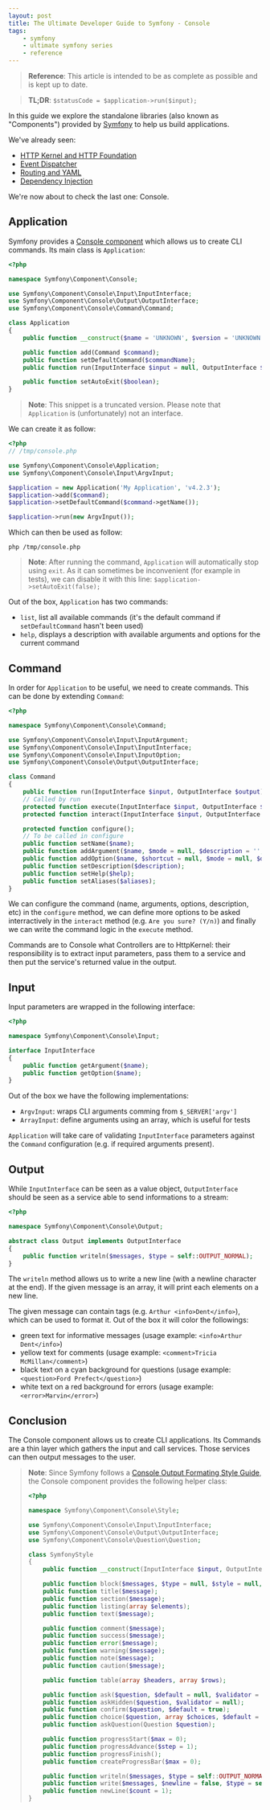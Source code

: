 ```yaml
---
layout: post
title: The Ultimate Developer Guide to Symfony - Console
tags:
    - symfony
    - ultimate symfony series
    - reference
---
```


> **Reference**: This article is intended to be as complete as possible and is
> kept up to date.

> **TL;DR**: `$statusCode = $application->run($input);`

In this guide we explore the standalone libraries (also known as "Components")
provided by [Symfony](http://symfony.com) to help us build applications.

We've already seen:

* [HTTP Kernel and HTTP Foundation](/2016/02/03/ultimate-symfony-http-kernel.html)
* [Event Dispatcher](/2016/02/10/ultimate-symfony-event-dispatcher.html)
* [Routing and YAML](/2016/02/17/ultimate-symfony-routing.html)
* [Dependency Injection](/2016/02/24/ultimate-symfony-dependency-injection.html)

We're now about to check the last one: Console.

## Application

Symfony provides a [Console component](http://symfony.com/doc/current/components/console/introduction.html)
which allows us to create CLI commands. Its main class is `Application`:

```php
<?php

namespace Symfony\Component\Console;

use Symfony\Component\Console\Input\InputInterface;
use Symfony\Component\Console\Output\OutputInterface;
use Symfony\Component\Console\Command\Command;

class Application
{
    public function __construct($name = 'UNKNOWN', $version = 'UNKNOWN');

    public function add(Command $command);
    public function setDefaultCommand($commandName);
    public function run(InputInterface $input = null, OutputInterface $output = null);

    public function setAutoExit($boolean);
}
```

> **Note**: This snippet is a truncated version. Please note that `Application`
> is (unfortunately) not an interface.

We can create it as follow:

```php
<?php
// /tmp/console.php

use Symfony\Component\Console\Application;
use Symfony\Component\Console\Input\ArgvInput;

$application = new Application('My Application', 'v4.2.3');
$application->add($command);
$application->setDefaultCommand($command->getName());

$application->run(new ArgvInput());
```

Which can then be used as follow:

```
php /tmp/console.php
```

> **Note**: After running the command, `Application` will automatically stop
> using `exit`.
> As it can sometimes be inconvenient (for example in tests), we can disable it
> with this line: `$application->setAutoExit(false);`

Out of the box, `Application` has two commands:

* `list`, list all available commands (it's the default command if `setDefaultCommand` hasn't been used)
* `help`, displays a description with available arguments and options for the current command

## Command

In order for `Application` to be useful, we need to create commands. This can be
done by extending `Command`:

```php
<?php

namespace Symfony\Component\Console\Command;

use Symfony\Component\Console\Input\InputArgument;
use Symfony\Component\Console\Input\InputInterface;
use Symfony\Component\Console\Input\InputOption;
use Symfony\Component\Console\Output\OutputInterface;

class Command
{
    public function run(InputInterface $input, OutputInterface $output);
    // Called by run
    protected function execute(InputInterface $input, OutputInterface $output);
    protected function interact(InputInterface $input, OutputInterface $output);

    protected function configure();
    // To be called in configure
    public function setName($name);
    public function addArgument($name, $mode = null, $description = '', $default = null);
    public function addOption($name, $shortcut = null, $mode = null, $description = '', $default = null);
    public function setDescription($description);
    public function setHelp($help);
    public function setAliases($aliases);
}
```

We can configure the command (name, arguments, options, description, etc) in the
`configure` method, we can define more options to be asked interractively in
the `interact` method (e.g. `Are you sure? (Y/n)`) and finally we can write the
command logic in the `execute` method.

Commands are to Console what Controllers are to HttpKernel: their responsibility
is to extract input parameters, pass them to a service and then put the service's
returned value in the output.

## Input

Input parameters are wrapped in the following interface:

```php
<?php

namespace Symfony\Component\Console\Input;

interface InputInterface
{
    public function getArgument($name);
    public function getOption($name);
}
```

Out of the box we have the following implementations:

* `ArgvInput`: wraps CLI arguments comming from `$_SERVER['argv']`
* `ArrayInput`: define arguments using an array, which is useful for tests

`Application` will take care of validating `InputInterface` parameters against
the `Command` configuration (e.g. if required arguments present).

## Output

While `InputInterface` can be seen as a value object, `OutputInterface` should
be seen as a service able to send informations to a stream:

```php
<?php

namespace Symfony\Component\Console\Output;

abstract class Output implements OutputInterface
{
    public function writeln($messages, $type = self::OUTPUT_NORMAL);
}
```

The `writeln` method allows us to write a new line (with a newline character at
the end). If the given message is an array, it will print each elements on a new
line.

The given message can contain tags (e.g. `Arthur <info>Dent</info>`), which can
be used to format it. Out of the box it will color the followings:

* green text for informative messages (usage example: `<info>Arthur Dent</info>`)
* yellow text for comments (usage example: `<comment>Tricia McMillan</comment>`)
* black text on a cyan background for questions (usage example: `<question>Ford Prefect</question>`)
* white text on a red background for errors (usage example: `<error>Marvin</error>`)

## Conclusion

The Console component allows us to create CLI applications. Its Commands are a
thin layer which gathers the input and call services. Those services can then
output messages to the user.

> **Note**: Since Symfony follows a [Console Output Formating Style Guide](https://github.com/symfony/symfony-docs/issues/4265),
> the Console component provides the following helper class:
>
> ```php
> <?php
>
> namespace Symfony\Component\Console\Style;
>
> use Symfony\Component\Console\Input\InputInterface;
> use Symfony\Component\Console\Output\OutputInterface;
> use Symfony\Component\Console\Question\Question;
>
> class SymfonyStyle
> {
>     public function __construct(InputInterface $input, OutputInterface $output);
>
>     public function block($messages, $type = null, $style = null, $prefix = ' ', $padding = false);
>     public function title($message);
>     public function section($message);
>     public function listing(array $elements);
>     public function text($message);
>
>     public function comment($message);
>     public function success($message);
>     public function error($message);
>     public function warning($message);
>     public function note($message);
>     public function caution($message);
>
>     public function table(array $headers, array $rows);
>
>     public function ask($question, $default = null, $validator = null);
>     public function askHidden($question, $validator = null);
>     public function confirm($question, $default = true);
>     public function choice($question, array $choices, $default = null);
>     public function askQuestion(Question $question);
>
>     public function progressStart($max = 0);
>     public function progressAdvance($step = 1);
>     public function progressFinish();
>     public function createProgressBar($max = 0);
>
>     public function writeln($messages, $type = self::OUTPUT_NORMAL);
>     public function write($messages, $newline = false, $type = self::OUTPUT_NORMAL);
>     public function newLine($count = 1);
> }
> ```
